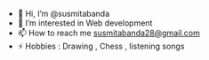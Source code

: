 - 👋 Hi, I’m @susmitabanda
- 👀 I’m interested in Web development
- 📫 How to reach me susmitabanda28@gmail.com
- ⚡ Hobbies : Drawing , Chess , listening songs

<!---
susmitabanda/susmitabanda is a ✨ special ✨ repository because its `README.md` (this file) appears on your GitHub profile.
You can click the Preview link to take a look at your changes.
--->
